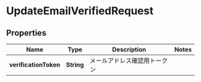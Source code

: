 

# UpdateEmailVerifiedRequest


## Properties

| Name | Type | Description | Notes |
|------------ | ------------- | ------------- | -------------|
|**verificationToken** | **String** | メールアドレス確認用トークン |  |



